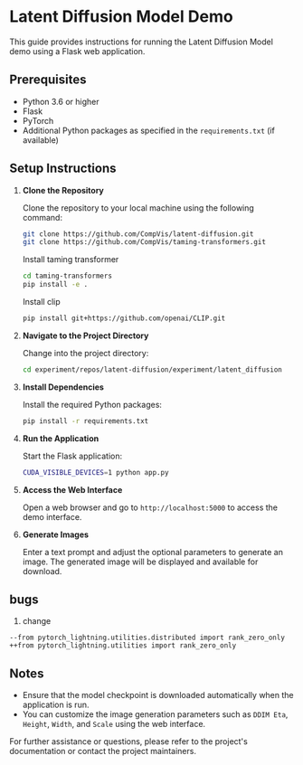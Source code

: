 # Latent Diffusion Model Demo

This guide provides instructions for running the Latent Diffusion Model demo using a Flask web application.

## Prerequisites

- Python 3.6 or higher
- Flask
- PyTorch
- Additional Python packages as specified in the `requirements.txt` (if available)

## Setup Instructions

1. **Clone the Repository**

   Clone the repository to your local machine using the following command:

   ```bash
   git clone https://github.com/CompVis/latent-diffusion.git
   git clone https://github.com/CompVis/taming-transformers.git

   ```

    Install taming transformer

    ```bash titile='Install‘
    cd taming-transformers
    pip install -e .
    ```

    Install clip

    ```bash
    pip install git+https://github.com/openai/CLIP.git
    ```

2. **Navigate to the Project Directory**

   Change into the project directory:

   ```bash
   cd experiment/repos/latent-diffusion/experiment/latent_diffusion
   ```

3. **Install Dependencies**

   Install the required Python packages:

   ```bash
   pip install -r requirements.txt
   ```

4. **Run the Application**

   Start the Flask application:

   ```bash
   CUDA_VISIBLE_DEVICES=1 python app.py
   ```

5. **Access the Web Interface**

   Open a web browser and go to `http://localhost:5000` to access the demo interface.

6. **Generate Images**

   Enter a text prompt and adjust the optional parameters to generate an image. The generated image will be displayed and available for download.

## bugs

1. change

```
--from pytorch_lightning.utilities.distributed import rank_zero_only
++from pytorch_lightning.utilities import rank_zero_only
```

## Notes

- Ensure that the model checkpoint is downloaded automatically when the application is run.
- You can customize the image generation parameters such as `DDIM Eta`, `Height`, `Width`, and `Scale` using the web interface.

For further assistance or questions, please refer to the project's documentation or contact the project maintainers.
